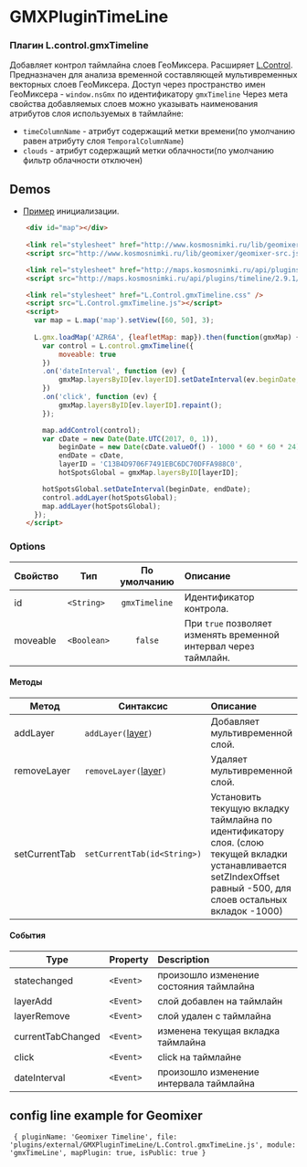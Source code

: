 # GMXPluginTimeLine

### Плагин L.control.gmxTimeline
Добавляет контрол таймлайна слоев ГеоМиксера. Расширяет [L.Control](http://leafletjs.com/reference.html#control).
Предназначен для анализа временной составляющей мультивременных векторных слоев ГеоМиксера.
Доступ через пространство имен ГеоМиксера - `window.nsGmx` по идентификатору `gmxTimeline`
Через мета свойства добавляемых слоев можно указывать наименования атрибутов слоя используемых в таймлайне:
  * `timeColumnName` - атрибут содержащий метки времени(по умолчанию равен атрибуту слоя `TemporalColumnName`)
  * `clouds` - атрибут содержащий метки облачности(по умолчанию фильтр облачности отключен)

Demos
------
  * [Пример](http://maps.kosmosnimki.ru/api/plugins/external/GMXPluginTimeLine/index.html) инициализации.
```html
	<div id="map"></div>
 
	<link rel="stylesheet" href="http://www.kosmosnimki.ru/lib/geomixer/geomixer.css" />
	<script src="http://www.kosmosnimki.ru/lib/geomixer/geomixer-src.js?key=U92596WMIH"></script>

	<link rel="stylesheet" href="http://maps.kosmosnimki.ru/api/plugins/timeline/2.9.1/timeline.css" />
	<script src="http://maps.kosmosnimki.ru/api/plugins/timeline/2.9.1/timeline.js"></script>

	<link rel="stylesheet" href="L.Control.gmxTimeline.css" />
	<script src="L.Control.gmxTimeline.js"></script>
	<script>
	  var map = L.map('map').setView([60, 50], 3);
		
      L.gmx.loadMap('AZR6A', {leafletMap: map}).then(function(gmxMap) {
		var control = L.control.gmxTimeline({
			moveable: true
		})
		.on('dateInterval', function (ev) {
			gmxMap.layersByID[ev.layerID].setDateInterval(ev.beginDate, ev.endDate);
		})
		.on('click', function (ev) {
			gmxMap.layersByID[ev.layerID].repaint();
		});

		map.addControl(control);
		var cDate = new Date(Date.UTC(2017, 0, 1)),
			beginDate = new Date(cDate.valueOf() - 1000 * 60 * 60 * 24),
			endDate = cDate,
			layerID = 'C13B4D9706F7491EBC6DC70DFFA988C0',
			hotSpotsGlobal = gmxMap.layersByID[layerID];

		hotSpotsGlobal.setDateInterval(beginDate, endDate);
		control.addLayer(hotSpotsGlobal);
		map.addLayer(hotSpotsGlobal);
	  });
	</script>
```

### Options

Свойство|Тип|По умолчанию|Описание
------|------|:---------:|:-----------
id|`<String>`|`gmxTimeline`| Идентификатор контрола.
moveable|`<Boolean>`|`false`| При `true` позволяет изменять временной интервал через таймлайн.

#### Методы

Метод|Синтаксис|Описание
------|------|:-----------
addLayer|`addLayer(`[layer](https://github.com/ScanEx/Leaflet-GeoMixer/blob/master/documentation-rus.md#Класс-lgmxvectorlayer)`)`| Добавляет мультивременной слой.
removeLayer|`removeLayer(`[layer](https://github.com/ScanEx/Leaflet-GeoMixer/blob/master/documentation-rus.md#Класс-lgmxvectorlayer)`)`| Удаляет мультивременной слой.
setCurrentTab|`setCurrentTab(id<String>)`| Установить текущую вкладку таймлайна по идентификатору слоя. (слою текущей вкладки устанавливается setZIndexOffset равный -500, для слоев остальных вкладок -1000)


#### События

| Type | Property | Description
| --- | --- |:---
| statechanged | `<Event>` | произошло изменение состояния таймлайна
| layerAdd | `<Event>` | слой добавлен на таймлайн
| layerRemove | `<Event>` | слой удален с таймлайна
| currentTabChanged | `<Event>` | изменена текущая вкладка таймлайна
| click | `<Event>` | click на таймлайне
| dateInterval | `<Event>` | произошло изменение интервала таймлайна

## config line example for Geomixer
     { pluginName: 'Geomixer Timeline', file: 'plugins/external/GMXPluginTimeLine/L.Control.gmxTimeLine.js', module: 'gmxTimeLine', mapPlugin: true, isPublic: true }
